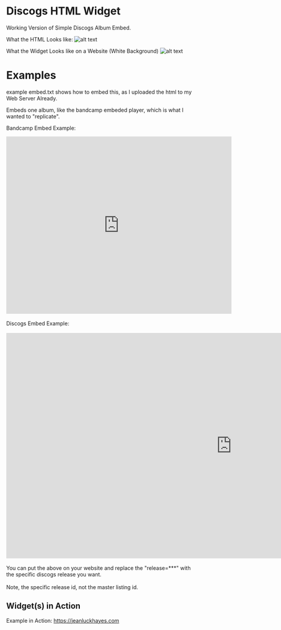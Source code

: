 # Discogs HTML Widget

Working Version of Simple Discogs Album Embed.

What the HTML Looks like:
![alt text](https://www.jeanluckhayes.com/EmbeddedDiscogsViewer/Discogs%20Embed%20Example%20Picture.png?) 

What the Widget Looks like on a Website (White Background)
![alt text](https://www.jeanluckhayes.com/EmbeddedDiscogsViewer/Discogs%20Embed%20Example%20Site%20Picture.png?) 

# Examples
example embed.txt shows how to embed this, as I uploaded the html to my Web Server Already.

Embeds one album, like the bandcamp embeded player, which is what I wanted to "replicate".

Bandcamp Embed Example:

<iframe style="border: 0; width: 600px; height: 472px;" src="https://bandcamp.com/EmbeddedPlayer/album=2448867930/size=large/bgcol=ffffff/linkcol=0687f5/tracklist=true/artwork=small/transparent=true/" seamless><a href="http://mypetflamingo.bandcamp.com/album/toyamas-love-island">Toyama&#39;s Love Island by Skule Toyama</a></iframe>
<br/><br/> 
Discogs Embed Example:
<br/><br/> 
<iframe style="border: 0; width: 1200px; height: 600px;" src="https://www.jeanluckhayes.com/EmbeddedDiscogsViewer/discogs_album_embed.html?release=13930194" seamless></iframe>
<br/><br/> 
You can put the above on your website and replace the "release=***" with the specific discogs release you want.
<br/><br/>
Note, the specific release id, not the master listing id.

## Widget(s) in Action

Example in Action:
https://jeanluckhayes.com







